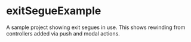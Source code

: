 exitSegueExample
================

A sample project showing exit segues in use.  This shows rewinding from controllers added via push and modal actions.
